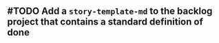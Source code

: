 ## #TODO Add a `story-template-md` to the backlog project that contains a standard definition of done
<!-- #task group:"Ungrouped Tasks" story-id:add-DoD order:10 -->
<!-- 
  #task
  created:2023-09-24T16:51:04.970Z
  task-id:DZGx1
-->
